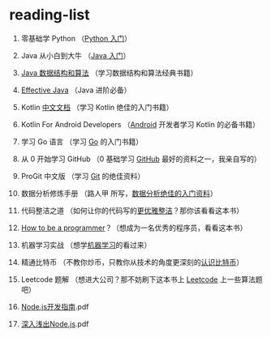 # reading-list

1. 零基础学 Python （[Python 入门](https://gitee.com/liuvigongzuoshi/reading-list/raw/master/book/python-basic.pdf)）

2. Java 从小白到大牛 （[Java 入门](https://gitee.com/liuvigongzuoshi/reading-list/raw/master/book/Java%E4%BB%8E%E5%B0%8F%E7%99%BD%E5%88%B0%E5%A4%A7%E7%89%9B%E7%B2%BE%E7%AE%80%E7%89%88.pdf)）

3. [Java 数据结构和算法](https://gitee.com/liuvigongzuoshi/reading-list/raw/master/book/Java%E6%95%B0%E6%8D%AE%E7%BB%93%E6%9E%84%E5%92%8C%E7%AE%97%E6%B3%95.%EF%BC%88%E7%AC%AC%E4%BA%8C%E7%89%88%EF%BC%89.pdf) （学习数据结构和算法经典书籍）

4. [Effective Java](https://gitee.com/liuvigongzuoshi/reading-list/raw/master/book/Effective+Java+%E4%B8%AD%E6%96%87%E7%AC%AC%E4%BA%8C%E7%89%88.pdf) （Java 进阶必备）

5. Kotlin [中文文档](https://gitee.com/liuvigongzuoshi/reading-list/raw/master/book/kotlin-in-chinese.pdf) （学习 Kotlin 绝佳的入门书籍）

6. Kotlin For Android Developers （[Android](https://gitee.com/liuvigongzuoshi/reading-list/raw/master/book/kotlin-for-android-developers-zh.pdf) 开发者学习 Kotlin 的必备书籍）

7. 学习 Go 语言 （学习 [Go](https://gitee.com/liuvigongzuoshi/reading-list/raw/master/book/%E5%AD%A6%E4%B9%A0%20Go%20%E8%AF%AD%E8%A8%80(Golang).pdf) 的入门书籍）

8. 从 0 开始学习 GitHub （0 基础学习 [GitHub](https://gitee.com/liuvigongzuoshi/reading-list/raw/master/book/%E4%BB%8E+0+%E5%BC%80%E5%A7%8B%E5%AD%A6%E4%B9%A0+GitHub+%E7%B3%BB%E5%88%97.pdf) 最好的资料之一，我亲自写的）

9. ProGit 中文版 （学习 [Git](https://gitee.com/liuvigongzuoshi/reading-list/raw/master/book/progit2.pdf) 的绝佳资料）

10. 数据分析修炼手册 （路人甲 所写，[数据分析绝佳的入门资料](https://gitee.com/liuvigongzuoshi/reading-list/raw/master/book/%E6%95%B0%E6%8D%AE%E5%88%86%E6%9E%90%E4%BF%AE%E7%82%BC%E6%89%8B%E5%86%8C.pdf)）

11. 代码整洁之道 （如何让你的代码写的[更优雅整洁](https://gitee.com/liuvigongzuoshi/reading-list/raw/master/book/%E4%BB%A3%E7%A0%81%E6%95%B4%E6%B4%81%E4%B9%8B%E9%81%93.pdf)？那你该看看这本书）

12. [How to be a programmer](https://gitee.com/liuvigongzuoshi/reading-list/raw/master/book/how-to-be-a-programmer-cn.pdf)？（想成为一名优秀的程序员，看看这本书）

13. 机器学习实战 （想学[机器学习](https://gitee.com/liuvigongzuoshi/reading-list/raw/master/book/%E6%9C%BA%E5%99%A8%E5%AD%A6%E4%B9%A0%E5%AE%9E%E6%88%98.pdf)的看过来）

14. 精通比特币 （不教你炒币，只教你从技术的角度更深刻的[认识比特币](https://gitee.com/liuvigongzuoshi/reading-list/raw/master/book/%E7%B2%BE%E9%80%9A%E6%AF%94%E7%89%B9%E5%B9%A3.pdf)）

15. Leetcode 题解 （想进大公司？那不妨刷下这本书上 [Leetcode](https://gitee.com/liuvigongzuoshi/reading-list/raw/master/book/leetcode-solution.pdf) 上一些算法题吧）

16. [Node.js开发指南](https://gitee.com/liuvigongzuoshi/reading-list/raw/master/book/Node.js%E5%BC%80%E5%8F%91%E6%8C%87%E5%8D%97.pdf).pdf

17. [深入浅出Node.js](https://gitee.com/liuvigongzuoshi/reading-list/raw/master/book/%E6%B7%B1%E5%85%A5%E6%B5%85%E5%87%BANode.js.pdf).pdf